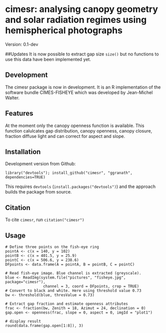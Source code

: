 cimesr: analysing canopy geometry and solar radiation regimes using hemispherical photographs
===========

Version: 0.1-dev

##Updates
It is now possible to extract gap size `size()` but no functions to use this data have been implemented yet.

## Development

The cimesr package is now in development. It is an R implementation of the software bundle CIMES-FISHEYE which was developed by Jean-Michel Walter. 

## Features

At the moment only the canopy openness function is available. This function calulcates gap distribution, canopy openness, canopy closure, fraction diffuse light and can correct for aspect and slope.

## Installation

Development version from Github:
```
library("devtools"); install_github("cimesr", "ggranath", dependencies=TRUE)
```
This requires `devtools` (`install.packages("devtools")`) and the approach builds the package from source.

## Citation
To cite `cimesr`, run `citation("cimesr")`

## Usage
```
# Define three points on the fish-eye ring
pointA <- c(x = 140, y = 102)
pointB <- c(x = 401.5, y = 25.9)
pointC <- c(x = 506.6, y = 238.6)
DFpoints <- data.frame(A = pointA, B = pointB, C = pointC)

# Read fish-eye image. Blue channel is extracted (greyscale). 
blue <- ReadImg(system.file("pictures", "fisheye.jpg", package="cimesr"), 
                 channel = 3, coord = DFpoints, crop = TRUE)
# Convert to black and white. Here using threshold value 0.73
bw <- threshold(blue, thresValue = 0.73)

# Extract gap fraction and estimate openness attributes
frac <- fraction(bw, Zenith = 18, Azimut = 24, declination = 0)
gap.open <- openness(frac, slope = 0, aspect = 0, imgId = "plot1")
 
# display result
round(data.frame(gap.open[1:8]), 3) 
```
